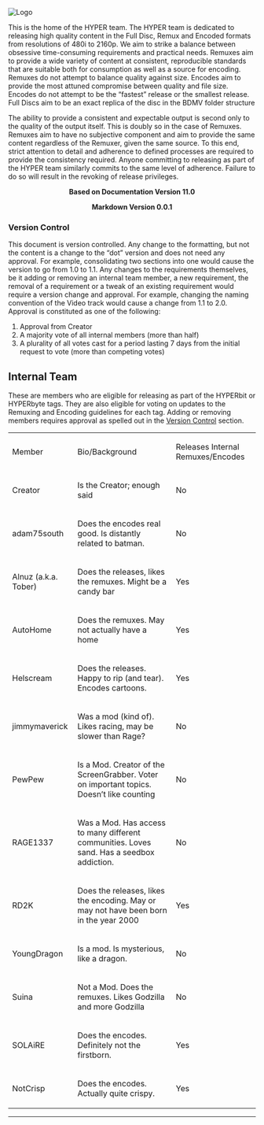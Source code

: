 ![Logo](./images/TorrentDB__Internals_TOP-transparent.png)

This is the home of the HYPER team. The HYPER team is dedicated to releasing high quality content in the Full Disc, Remux and Encoded formats from resolutions of 480i to 2160p. We aim to strike a balance between obsessive time-consuming requirements and practical needs. Remuxes aim to provide a wide variety of content at consistent, reproducible standards that are suitable both for consumption as well as a source for encoding. Remuxes do not attempt to balance quality against size. Encodes aim to provide the most attuned compromise between quality and file size. Encodes do not attempt to be the “fastest” release or the smallest release. Full Discs aim to be an exact replica of the disc in the BDMV folder structure

The ability to provide a consistent and expectable output is second only to the quality of the output itself. This is doubly so in the case of Remuxes. Remuxes aim to have no subjective component and aim to provide the same content regardless of the Remuxer, given the same source. To this end, strict attention to detail and adherence to defined processes are required to provide the consistency required. Anyone committing to releasing as part of the HYPER team similarly commits to the same level of adherence. Failure to do so will result in the revoking of release privileges.
<br>

<p style="text-align:center"><strong>Based on Documentation Version 11.0</strong></p>
<p style="text-align:center"><strong>Markdown Version 0.0.1</strong></p>

### Version Control

This document is version controlled. Any change to the formatting, but not the content is a change to the “dot” version and does not need any approval. For example, consolidating two sections into one would cause the version to go from 1.0 to 1.1. Any changes to the requirements themselves, be it adding or removing an internal team member, a new requirement, the removal of a requirement or a tweak of an existing requirement would require a version change and approval. For example, changing the naming convention of the Video track would cause a change from 1.1 to 2.0. Approval is constituted as one of the following:

1.  Approval from Creator
2.  A majority vote of all internal members (more than half)
3.  A plurality of all votes cast for a period lasting 7 days from the initial request to vote (more than competing votes)

## Internal Team

These are members who are eligible for releasing as part of the HYPERbit or HYPERbyte tags. They are also eligible for voting on updates to the Remuxing and Encoding guidelines for each tag. Adding or removing members requires approval as spelled out in the [Version Control](#h.6535x74iwas2) section.

<table class="c28"><tbody><tr class="c14"><td class="c19" colspan="1" rowspan="1"><p class="c3"><span class="c1">Member</span></p></td><td class="c19" colspan="1" rowspan="1"><p class="c3"><span class="c1">Bio/Background</span></p></td><td class="c19" colspan="1" rowspan="1"><p class="c3"><span class="c1">Releases Internal Remuxes/Encodes</span></p></td></tr><tr class="c14"><td class="c19" colspan="1" rowspan="1"><p class="c3"><span class="c1">Creator</span></p></td><td class="c19" colspan="1" rowspan="1"><p class="c3"><span class="c1">Is the Creator; enough said</span></p></td><td class="c19" colspan="1" rowspan="1"><p class="c3"><span class="c1">No</span></p></td></tr><tr class="c14"><td class="c19" colspan="1" rowspan="1"><p class="c3"><span class="c39 c36">adam75south</span></p></td><td class="c19" colspan="1" rowspan="1"><p class="c3"><span class="c39 c36">Does the encodes real good. Is distantly related to batman.</span></p></td><td class="c19" colspan="1" rowspan="1"><p class="c3"><span class="c39 c36">No</span></p></td></tr><tr class="c14"><td class="c19" colspan="1" rowspan="1"><p class="c3"><span class="c1">Alnuz (a.k.a. Tober)</span></p></td><td class="c19" colspan="1" rowspan="1"><p class="c3"><span class="c1">Does the releases, likes the remuxes. Might be a candy bar</span></p></td><td class="c19" colspan="1" rowspan="1"><p class="c3"><span class="c1">Yes</span></p></td></tr><tr class="c14"><td class="c19" colspan="1" rowspan="1"><p class="c3"><span class="c1">AutoHome</span></p></td><td class="c19" colspan="1" rowspan="1"><p class="c3"><span class="c1">Does the remuxes. May not actually have a home</span></p></td><td class="c19" colspan="1" rowspan="1"><p class="c3"><span class="c1">Yes</span></p></td></tr><tr class="c14"><td class="c19" colspan="1" rowspan="1"><p class="c3"><span>Helscream</span></p></td><td class="c19" colspan="1" rowspan="1"><p class="c3"><span class="c1">Does the releases. Happy to rip (and tear). Encodes cartoons.</span></p></td><td class="c19" colspan="1" rowspan="1"><p class="c3"><span class="c1">Yes</span></p></td></tr><tr class="c14"><td class="c19" colspan="1" rowspan="1"><p class="c3"><span class="c64">jimmymaverick</span></p></td><td class="c19" colspan="1" rowspan="1"><p class="c3"><span class="c39 c36">Was a mod (kind of). Likes racing, may be slower than Rage?</span></p></td><td class="c19" colspan="1" rowspan="1"><p class="c3"><span class="c39 c36">No</span></p></td></tr><tr class="c14"><td class="c19" colspan="1" rowspan="1"><p class="c3"><span class="c1">PewPew</span></p></td><td class="c19" colspan="1" rowspan="1"><p class="c3"><span class="c1">Is a Mod. Creator of the ScreenGrabber. Voter on important topics. Doesn’t like counting</span></p></td><td class="c19" colspan="1" rowspan="1"><p class="c3"><span class="c1">No</span></p></td></tr><tr class="c14"><td class="c19" colspan="1" rowspan="1"><p class="c3"><span class="c39 c36">RAGE1337</span></p></td><td class="c19" colspan="1" rowspan="1"><p class="c3"><span class="c39 c36">Was a Mod. Has access to many different communities. Loves sand. Has a seedbox addiction.</span></p></td><td class="c19" colspan="1" rowspan="1"><p class="c3"><span class="c39 c36">No</span></p><p class="c3 c18"><span class="c39 c36"></span></p><p class="c3 c18"><span class="c39 c36"></span></p><p class="c3 c18"><span class="c36 c39"></span></p><p class="c3 c18"><span class="c39 c36"></span></p></td></tr><tr class="c14"><td class="c19" colspan="1" rowspan="1"><p class="c3"><span class="c1">RD2K</span></p></td><td class="c19" colspan="1" rowspan="1"><p class="c3"><span class="c1">Does the releases, likes the encoding. May or may not have been born in the year 2000</span></p></td><td class="c19" colspan="1" rowspan="1"><p class="c3"><span class="c1">Yes</span></p></td></tr><tr class="c14"><td class="c19" colspan="1" rowspan="1"><p class="c3"><span class="c1">YoungDragon</span></p></td><td class="c19" colspan="1" rowspan="1"><p class="c3"><span class="c1">Is a mod. Is mysterious, like a dragon.</span></p></td><td class="c19" colspan="1" rowspan="1"><p class="c3"><span class="c1">No</span></p></td></tr><tr class="c14"><td class="c19" colspan="1" rowspan="1"><p class="c3"><span class="c39 c36">Suina</span></p></td><td class="c19" colspan="1" rowspan="1"><p class="c3"><span class="c39 c36">Not a Mod. Does the remuxes. Likes Godzilla and more Godzilla</span></p></td><td class="c19" colspan="1" rowspan="1"><p class="c3"><span class="c39 c36">No</span></p></td></tr><tr class="c14"><td class="c19" colspan="1" rowspan="1"><p class="c3"><span class="c1">SOLAiRE</span></p></td><td class="c19" colspan="1" rowspan="1"><p class="c3"><span class="c1">Does the encodes. Definitely not the firstborn.</span></p></td><td class="c19" colspan="1" rowspan="1"><p class="c3"><span class="c1">Yes</span></p></td></tr><tr class="c14"><td class="c19" colspan="1" rowspan="1"><p class="c3"><span class="c1">NotCrisp</span></p></td><td class="c19" colspan="1" rowspan="1"><p class="c3"><span class="c1">Does the encodes. Actually quite crispy.</span></p></td><td class="c19" colspan="1" rowspan="1"><p class="c3"><span class="c1">Yes</span></p></td></tr></tbody></table>

---
